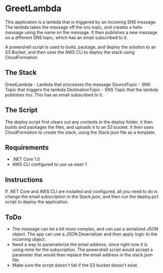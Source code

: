 # GreetLambda
This application is a lambda that is triggered by an incoming SNS message. The lambda takes the message off the sns topic, and creates a hello message using the name on the message. It then publishes a new message on a different SNS topic, which has an email subscribed to it.

A powershell script is used to build, package, and deploy the solution to an S3 Bucket, and then uses the AWS CLI to deploy the stack using CloudFormation.

## The Stack
GreetLambda - Lambda that processes the message
SourceTopic - SNS Topic that triggers the lambda
DestinationTopic - SNS Topic that the lambda publishes too. This has an email subscribed to it.

## The Script
The deploy script first clears out any contents in the deploy folder, it then builds and packages the files, and uploads it to an S3 bucket. It then uses CloudFormation to create the stack, using the Stack.json file as a template. 

## Requirements
* .NET Core 1.0
* AWS CLI configured to use us-east-1

## Instructions
If .NET Core and AWS CLI are installed and configured, all you need to do is change the email subscription in the Stack.json, and then run the deploy.ps1 script to deploy the application.

## ToDo

* The message can be a bit more complex, and can use a serialized JSON object. The app can use a JSON Deserializer and then apply logic to the incoming object. 
* Need a way to parameterize the email address, since right now it is using mine for the subscription. The powershell script would accept a parameter that would then replace the email address in the stack.json file. 
* Make sure the script doesn't fail if the S3 bucket doesn't exist.
